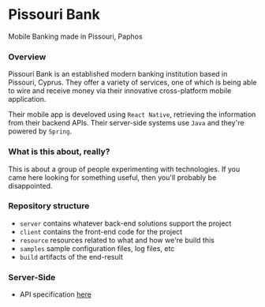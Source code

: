 # Pissouri Bank
Mobile Banking made in Pissouri, Paphos 

### Overview

Pissouri Bank is an established modern banking institution based in Pissouri, Cyprus.
They offer a variety of services, one of which is being able to wire and receive money via their innovative cross-platform mobile application.

Their mobile app is develoved using `React Native`, retrieving the information from their backend APIs. 
Their server-side systems use `Java` and they're powered by `Spring`.

### What is this about, really?

This is about a group of people experimenting with technologies. If you came here looking for something useful, then you'll probably be disappointed.

### Repository structure

* `server`   contains whatever back-end solutions support the project  
* `client`   contains the front-end code for the project
* `resource` resources related to what and how we're build this
* `samples`  sample configuration files, log files, etc
* `build`    artifacts of the end-result

### Server-Side

* API specification [here](./server/README.md)
